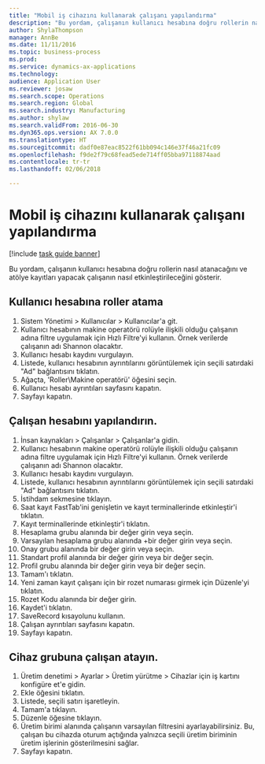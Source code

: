 ```yaml
--- 
title: "Mobil iş cihazını kullanarak çalışanı yapılandırma"
description: "Bu yordam, çalışanın kullanıcı hesabına doğru rollerin nasıl atanacağını ve atölye kayıtları yapacak çalışanın nasıl etkinleştirileceğini gösterir."
author: ShylaThompson
manager: AnnBe
ms.date: 11/11/2016
ms.topic: business-process
ms.prod: 
ms.service: dynamics-ax-applications
ms.technology: 
audience: Application User
ms.reviewer: josaw
ms.search.scope: Operations
ms.search.region: Global
ms.search.industry: Manufacturing
ms.author: shylaw
ms.search.validFrom: 2016-06-30
ms.dyn365.ops.version: AX 7.0.0
ms.translationtype: HT
ms.sourcegitcommit: dadf0e87eac8522f61bb094c146e37f46a21fc09
ms.openlocfilehash: f9de2f79c68fead5ede714ff05bba97118874aad
ms.contentlocale: tr-tr
ms.lasthandoff: 02/06/2018

---
```

# <a name="configure-a-worker-using-the-mobile-job-device"></a>Mobil iş cihazını kullanarak çalışanı yapılandırma

[!include [task guide banner](../../includes/task-guide-banner.md)]

Bu yordam, çalışanın kullanıcı hesabına doğru rollerin nasıl atanacağını ve atölye kayıtları yapacak çalışanın nasıl etkinleştirileceğini gösterir.


## <a name="assign-roles-to-user-account"></a>Kullanıcı hesabına roller atama
1. Sistem Yönetimi > Kullanıcılar > Kullanıcılar'a git.
2. Kullanıcı hesabının makine operatörü rolüyle ilişkili olduğu çalışanın adına filtre uygulamak için Hızlı Filtre'yi kullanın. Örnek verilerde çalışanın adı Shannon olacaktır.
3. Kullanıcı hesabı kaydını vurgulayın.
4. Listede, kullanıcı hesabının ayrıntılarını görüntülemek için seçili satırdaki "Ad" bağlantısını tıklatın.
5. Ağaçta, 'Roller\Makine operatörü' öğesini seçin.
6. Kullanıcı hesabı ayrıntıları sayfasını kapatın.
7. Sayfayı kapatın.

## <a name="configure-worker-account"></a>Çalışan hesabını yapılandırın.
1. İnsan kaynakları > Çalışanlar > Çalışanlar'a gidin.
2. Kullanıcı hesabının makine operatörü rolüyle ilişkili olduğu çalışanın adına filtre uygulamak için Hızlı Filtre'yi kullanın. Örnek verilerde çalışanın adı Shannon olacaktır.
3. Kullanıcı hesabı kaydını vurgulayın.
4. Listede, kullanıcı hesabının ayrıntılarını görüntülemek için seçili satırdaki "Ad" bağlantısını tıklatın.
5. İstihdam sekmesine tıklayın.
6. Saat kayıt FastTab'ini genişletin ve kayıt terminallerinde etkinleştir'i tıklatın.
7. Kayıt terminallerinde etkinleştir'i tıklatın.
8. Hesaplama grubu alanında bir değer girin veya seçin.
9. Varsayılan hesaplama grubu alanında +bir değer girin veya seçin.
10. Onay grubu alanında bir değer girin veya seçin.
11. Standart profil alanında bir değer girin veya bir değer seçin.
12. Profil grubu alanında bir değer girin veya bir değer seçin.
13. Tamam'ı tıklatın.
14. Yeni zaman kayıt çalışanı için bir rozet numarası girmek için Düzenle'yi tıklatın.
15. Rozet Kodu alanında bir değer girin.
16. Kaydet'i tıklatın.
17. SaveRecord kısayolunu kullanın.
18. Çalışan ayrıntıları sayfasını kapatın.
19. Sayfayı kapatın.

## <a name="assign-worker-to-device-group"></a>Cihaz grubuna çalışan atayın.
1. Üretim denetimi > Ayarlar > Üretim yürütme > Cihazlar için iş kartını konfigüre et'e gidin.
2. Ekle öğesini tıklatın.
3. Listede, seçili satırı işaretleyin.
4. Tamam'a tıklayın.
5. Düzenle öğesine tıklayın.
6. Üretim birimi alanında çalışanın varsayılan filtresini ayarlayabilirsiniz. Bu, çalışan bu cihazda oturum açtığında yalnızca seçili üretim biriminin üretim işlerinin gösterilmesini sağlar.
7. Sayfayı kapatın.


